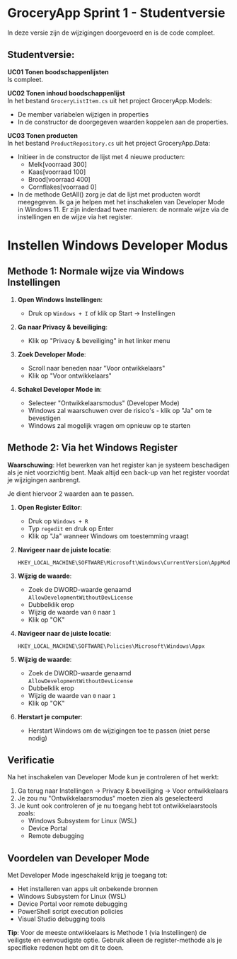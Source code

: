 # GroceryApp Sprint 1 - Studentversie  
In deze versie zijn de wijzigingen doorgevoerd en is de code compleet.  

## Studentversie:  
**UC01 Tonen boodschappenlijsten**  
Is compleet.

**UC02 Tonen inhoud boodschappenlijst**   
In het bestand `GroceryListItem.cs` uit het project GroceryApp.Models:
- De member variabelen wijzigen in properties
- In de constructor de doorgegeven waarden koppelen aan de properties.

**UC03 Tonen producten**  
In het bestand `ProductRepository.cs` uit het project GroceryApp.Data:
- Initieer in de constructor de lijst met 4 nieuwe producten:  
  - Melk[voorraad 300]
  - Kaas[voorraad 100]
  - Brood[voorraad 400]
  - Cornflakes[voorraad 0]
- In de methode GetAll() zorg je dat de lijst met producten wordt meegegeven.
Ik ga je helpen met het inschakelen van Developer Mode in Windows 11. Er zijn inderdaad twee manieren: de normale wijze via de instellingen en de wijze via het register.

# Instellen Windows Developer Modus

## Methode 1: Normale wijze via Windows Instellingen

1. **Open Windows Instellingen**:
   - Druk op `Windows + I` of klik op Start → Instellingen

2. **Ga naar Privacy & beveiliging**:
   - Klik op "Privacy & beveiliging" in het linker menu

3. **Zoek Developer Mode**:
   - Scroll naar beneden naar "Voor ontwikkelaars"
   - Klik op "Voor ontwikkelaars"

4. **Schakel Developer Mode in**:
   - Selecteer "Ontwikkelaarsmodus" (Developer Mode)
   - Windows zal waarschuwen over de risico's - klik op "Ja" om te bevestigen
   - Windows zal mogelijk vragen om opnieuw op te starten

## Methode 2: Via het Windows Register
**Waarschuwing**: Het bewerken van het register kan je systeem beschadigen als je niet voorzichtig bent. Maak altijd een back-up van het register voordat je wijzigingen aanbrengt.

Je dient hiervoor 2 waarden aan te passen.

1. **Open Register Editor**:
   - Druk op `Windows + R`
   - Typ `regedit` en druk op Enter
   - Klik op "Ja" wanneer Windows om toestemming vraagt

2. **Navigeer naar de juiste locatie**:
   ```
   HKEY_LOCAL_MACHINE\SOFTWARE\Microsoft\Windows\CurrentVersion\AppModelUnlock
   ```

3. **Wijzig de waarde**:
   - Zoek de DWORD-waarde genaamd `AllowDevelopmentWithoutDevLicense`
   - Dubbelklik erop
   - Wijzig de waarde van `0` naar `1`
   - Klik op "OK"

2. **Navigeer naar de juiste locatie**:
   ```
   HKEY_LOCAL_MACHINE\SOFTWARE\Policies\Microsoft\Windows\Appx
   ```

3. **Wijzig de waarde**:
   - Zoek de DWORD-waarde genaamd `AllowDevelopmentWithoutDevLicense`
   - Dubbelklik erop
   - Wijzig de waarde van `0` naar `1`
   - Klik op "OK"

4. **Herstart je computer**:
   - Herstart Windows om de wijzigingen toe te passen (niet perse nodig)

## Verificatie

Na het inschakelen van Developer Mode kun je controleren of het werkt:

1. Ga terug naar Instellingen → Privacy & beveiliging → Voor ontwikkelaars
2. Je zou nu "Ontwikkelaarsmodus" moeten zien als geselecteerd
3. Je kunt ook controleren of je nu toegang hebt tot ontwikkelaarstools zoals:
   - Windows Subsystem for Linux (WSL)
   - Device Portal
   - Remote debugging

## Voordelen van Developer Mode

Met Developer Mode ingeschakeld krijg je toegang tot:
- Het installeren van apps uit onbekende bronnen
- Windows Subsystem for Linux (WSL)
- Device Portal voor remote debugging
- PowerShell script execution policies
- Visual Studio debugging tools

**Tip**: Voor de meeste ontwikkelaars is Methode 1 (via Instellingen) de veiligste en eenvoudigste optie. Gebruik alleen de register-methode als je specifieke redenen hebt om dit te doen.